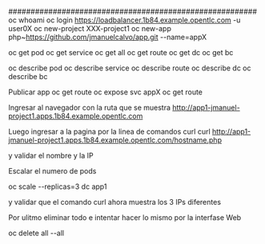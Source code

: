 ########################################################
oc whoami
oc login https://loadbalancer.1b84.example.opentlc.com -u user0X
oc new-project XXX-project1
oc new-app php~https://github.com/jmanuelcalvo/app.git --name=appX

oc get pod
oc get service
oc get all
oc get route
oc get dc
oc get bc

oc describe pod
oc describe service
oc describe route
oc describe dc
oc describe bc

Publicar app
oc get route
oc expose svc appX
oc get route

Ingresar al navegador con la ruta que se muestra
http://app1-jmanuel-project1.apps.1b84.example.opentlc.com

Luego ingresar a la pagina por la linea de comandos curl
curl http://app1-jmanuel-project1.apps.1b84.example.opentlc.com/hostname.php

y validar el nombre y la IP

Escalar el numero de pods

oc scale --replicas=3 dc app1

y validar que el comando curl ahora muestra los 3 IPs diferentes

Por ulitmo eliminar todo e intentar hacer lo mismo por la interfase Web

oc delete all --all
